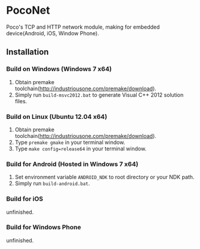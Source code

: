 PocoNet
=======

Poco's TCP and HTTP network module, making for embedded device(Android, iOS, Window Phone).


## Installation

### Build on Windows (Windows 7 x64)

1. Obtain premake toolchain(http://industriousone.com/premake/download).
2. Simply run `build-msvc2012.bat` to generate Visual C++ 2012 solution files.

### Build on Linux (Ubuntu 12.04 x64)

1. Obtain premake toolchain(http://industriousone.com/premake/download).
2. Type `premake gmake` in your terminal window.
3. Type `make config=release64` in your terminal window.

### Build for Android (Hosted in Windows 7 x64)

1. Set environment variable `ANDROID_NDK` to root directory or your NDK path.
2. Simply run `build-android.bat`.

### Build for iOS

unfinished.

### Build for Windows Phone

unfinished. 
